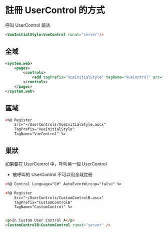 # 註冊 UserControl 的方式

呼叫 UserControl 語法

```html
<VueInitialStyle:VueControl runat="server"/>
```

## 全域

```xml
<system.web>
    <pages>
        <controls>
            <add tagPrefix="VueInitialStyle" tagName="VueControl" src="~/UserControls/VueInitialStyle.ascx" />
        </controls>
    </pages>
</system.web>
```

## 區域

```html
<%@ Register
    Src="~/UserControls/VueInitialStyle.ascx"
    TagPrefix="VueInitialStyle"
    TagName="VueControl" %>
```

## 巢狀

如果要在 UserControl 中，呼叫另一個 UserControl
- 被呼叫的 UserControl 不可以用全域註冊

```html
<%@ Control Language="C#" AutoEventWireup="false" %>

<%@ Register
    Src="~/UserControls/CustomControlB.ascx"
    TagPrefix="CustomControlB"
    TagName="CustomControl" %>


<p>In Custom User Control A</p>
<CustomControlB:CustomControl runat="server" />
```